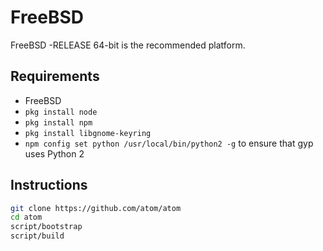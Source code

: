 # FreeBSD

FreeBSD -RELEASE 64-bit is the recommended platform.

## Requirements

* FreeBSD
* `pkg install node`
* `pkg install npm`
* `pkg install libgnome-keyring`
* `npm config set python /usr/local/bin/python2 -g` to ensure that gyp uses Python 2

## Instructions

```sh
git clone https://github.com/atom/atom
cd atom
script/bootstrap
script/build
```
